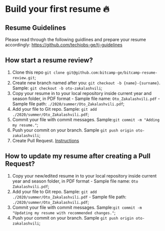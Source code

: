 # Build your first resume 🔥
## Resume Guidelines
Please read through the following guidlines and prepare your resume accordingly: https://github.com/techjobs-ge/tj-guidelines
## How start a resume review?
1. Clone this repo `git clone git@github.com:bitcamp-ge/bitcamp-resume-review.git`;
1. Create new branch named after you: `git checkout -b {name}-{surname}`. Sample: `git checkout -b oto-zakalashvili`;
1. Copy your resume in to your local repository inside current year and season folder, in PDF format - Sample file name: `Oto_Zakalashvili.pdf` - Sample file path: `./2020/summer/Oto_Zakalashvili.pdf`;
1. Add your file to Git repo. Sample: `git add ./2020/summer/Oto_Zakalashvili.pdf`;
1. Commit your file with commit messages. Sample:`git commit -m "Adding my resume."`;
1. Push your commit on your branch. Sample `git push origin oto-zakalashvili`;
1. Create Pull Request. [Instructions](https://docs.github.com/en/github/collaborating-with-issues-and-pull-requests/creating-a-pull-request)

## How to update my resume after creating a Pull Request?
1. Copy your new/edited resume in to your local repository inside current year and season folder, in PDF format - Sample file name: `Oto Zakalashvili.pdf`;
1. Add your file to Git repo. Sample: `git add ./2020/summer/Oto_Zakalashvili.pdf` - Sample file path: `./2020/summer/Oto_Zakalashvili.pdf`;
1. Commit your file with commit messages. Sample:`git commit -m "Updating my resume with recommended changes."`;
1. Push your commit on your branch. Sample `git push origin oto-zakalashvili`;

